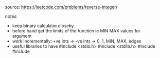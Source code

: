 source: https://leetcode.com/problems/reverse-integer/

*notes*: 
- keep binary calculator closeby
- before hand get the limits of the function ie MIN MAX values for argument
- work incrementally: +ve ints -> -ve ints -> 0, 1, MIN, MAX, edges
- useful libraries to have
#include <stdio.h>
#include <stdlib.h>
#include <cmath>
#include <climits> 
